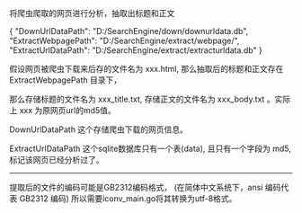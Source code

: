 将爬虫爬取的网页进行分析，抽取出标题和正文

{
	"DownUrlDataPath": "D:/SearchEngine/down/downurldata.db",
	"ExtractWebpagePath": "D:/SearchEngine/extract/webpage/",
	"ExtractUrlDataPath": "D:/SearchEngine/extract/extracturldata.db"
}

假设网页被爬虫下载来后存的文件名为 xxx.html, 那么抽取后的标题和正文存在 ExtractWebpagePath 目录下，

那么存储标题的文件名为 xxx_title.txt, 存储正文的文件名为 xxx_body.txt 。实际上 xxx 为原网页url的md5值。

DownUrlDataPath 这个存储爬虫下载的网页信息。

ExtractUrlDataPath 这个sqlite数据库只有一个表(data), 且只有一个字段为 md5, 标记该网页已经分析过了。


-----------------------------------------------------------------------
提取后的文件的编码可能是GB2312编码格式， (在简体中文系统下，ansi 编码代表 GB2312 编码)
所以需要iconv_main.go将其转换为utf-8格式。